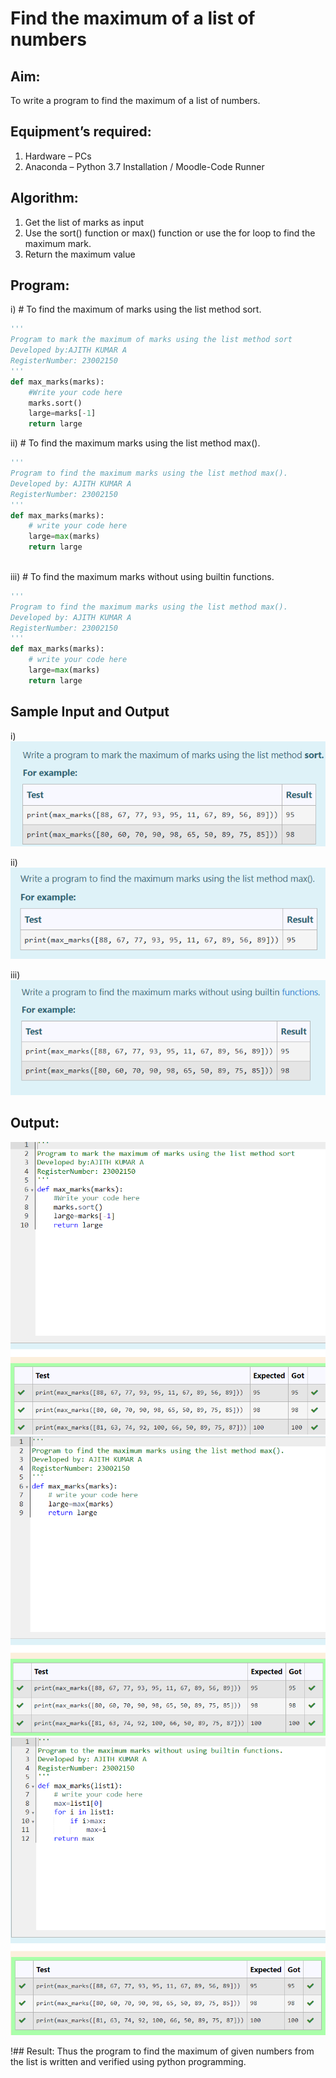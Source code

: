 # Find the maximum of a list of numbers
## Aim:
To write a program to find the maximum of a list of numbers.
## Equipment’s required:
1.	Hardware – PCs
2.	Anaconda – Python 3.7 Installation / Moodle-Code Runner
## Algorithm:
1.	Get the list of marks as input
2.	Use the sort() function or max() function or use the for loop to find the maximum mark.
3.	Return the maximum value
## Program:

i)	# To find the maximum of marks using the list method sort.
```Python
''' 
Program to mark the maximum of marks using the list method sort
Developed by:AJITH KUMAR A 
RegisterNumber: 23002150
'''
def max_marks(marks):
    #Write your code here
    marks.sort()
    large=marks[-1]
    return large


```

ii)	# To find the maximum marks using the list method max().
```Python 
''' 
Program to find the maximum marks using the list method max().
Developed by: AJITH KUMAR A
RegisterNumber: 23002150
'''
def max_marks(marks):
    # write your code here
    large=max(marks)
    return large



```

iii) # To find the maximum marks without using builtin functions.
```Python
''' 
Program to find the maximum marks using the list method max().
Developed by: AJITH KUMAR A
RegisterNumber: 23002150
'''
def max_marks(marks):
    # write your code here
    large=max(marks)
    return large


```
## Sample Input and Output
i)![Alt text](<Screenshot 2023-11-29 141129.png>)

ii)![Alt text](<Screenshot 2023-11-29 141348.png>)

iii)![Alt text](<Screenshot 2023-11-29 141622.png>)

## Output:
![Alt text](<Screenshot 2023-11-29 140952.png>)
![Alt text](<Screenshot 2023-11-29 141404.png>)
![Alt text](<Screenshot 2023-11-29 141646.png>)

!## Result:
Thus the program to find the maximum of given numbers from the list is written and verified using python programming.
